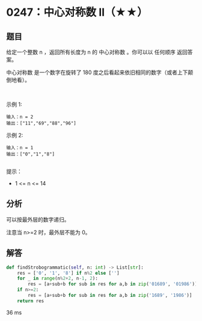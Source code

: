 # 0247：中心对称数 II（★★）


## 题目

给定一个整数 n ，返回所有长度为 n 的 中心对称数 。你可以以 任何顺序 返回答案。

中心对称数 是一个数字在旋转了 180 度之后看起来依旧相同的数字（或者上下颠倒地看）。

 

示例 1:

	输入：n = 2
	输出：["11","69","88","96"]

示例 2:

	输入：n = 1
	输出：["0","1","8"]
	 

提示：
- 1 <= n <= 14

## 分析

可以按最外层的数字递归。

注意当 n>=2 时，最外层不能为 0。

## 解答

```python
def findStrobogrammatic(self, n: int) -> List[str]:
    res = ['0', '1', '8'] if n%2 else ['']
    for _ in range(n%2+2, n-1, 2):
        res = [a+sub+b for sub in res for a,b in zip('01689', '01986')]
    if n>=2:
        res = [a+sub+b for sub in res for a,b in zip('1689', '1986')]
    return res
```
36 ms
